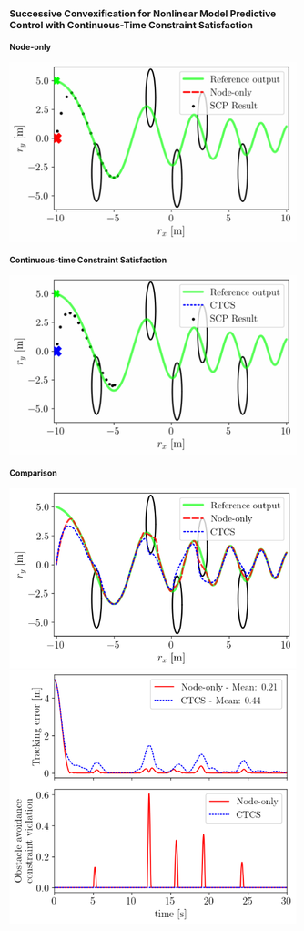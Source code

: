 ### Successive Convexification for Nonlinear Model Predictive Control with Continuous-Time Constraint Satisfaction

#### Node-only
![](sim/node_animation.gif)

#### Continuous-time Constraint Satisfaction
![](sim/ctcs_animation.gif)

#### Comparison
![](sim/Num_sim.png)
![](sim/cost_cons_time.png)